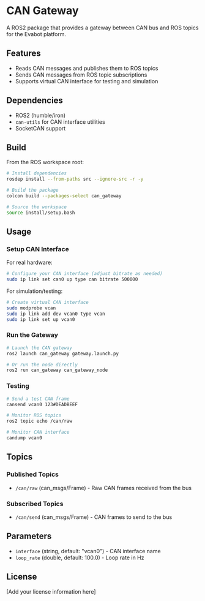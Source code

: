# CAN Gateway

A ROS2 package that provides a gateway between CAN bus and ROS topics for the Evabot platform.

## Features

- Reads CAN messages and publishes them to ROS topics
- Sends CAN messages from ROS topic subscriptions
- Supports virtual CAN interface for testing and simulation

## Dependencies

- ROS2 (humble/iron)
- `can-utils` for CAN interface utilities
- SocketCAN support

## Build

From the ROS workspace root:

```bash
# Install dependencies
rosdep install --from-paths src --ignore-src -r -y

# Build the package
colcon build --packages-select can_gateway

# Source the workspace
source install/setup.bash
```

## Usage

### Setup CAN Interface

For real hardware:
```bash
# Configure your CAN interface (adjust bitrate as needed)
sudo ip link set can0 up type can bitrate 500000
```

For simulation/testing:
```bash
# Create virtual CAN interface
sudo modprobe vcan
sudo ip link add dev vcan0 type vcan
sudo ip link set up vcan0
```

### Run the Gateway

```bash
# Launch the CAN gateway
ros2 launch can_gateway gateway.launch.py

# Or run the node directly
ros2 run can_gateway can_gateway_node
```

### Testing

```bash
# Send a test CAN frame
cansend vcan0 123#DEADBEEF

# Monitor ROS topics
ros2 topic echo /can/raw

# Monitor CAN interface
candump vcan0
```

## Topics

### Published Topics

- `/can/raw` (can_msgs/Frame) - Raw CAN frames received from the bus

### Subscribed Topics

- `/can/send` (can_msgs/Frame) - CAN frames to send to the bus

## Parameters

- `interface` (string, default: "vcan0") - CAN interface name
- `loop_rate` (double, default: 100.0) - Loop rate in Hz

## License

[Add your license information here]